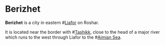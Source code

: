# Berizhet

**Berizhet** is a city in eastern #[Liafor](locations/liafor) on Roshar.

It is located near the border with #[Tashikk](locations/tashikk), close to the head of a major river which runs to the west through Liafor to the #[Aimian Sea](locations/aimian-sea).
